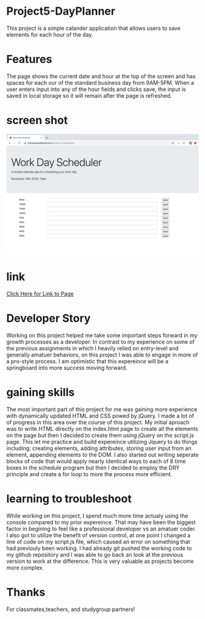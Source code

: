 # Project5-DayPlanner
This project is a simple calander application that allows users to save elements for each hour of the day. 
# Features
The page shows the current date and hour at the top of the screen and has spaces for each our of the standard business day from 9AM-5PM. When a user enters input into any of the hour fields and clicks save, the input is saved in local storage so it will remain after the page is refreshed. 
# screen shot 
<img src="Assets/Images/screenshot.png" alt="screenshot">

# link
<a href="https://michaelartes89.github.io/Project5-DayPlanner/"> Click Here for Link to Page</a>

# Developer Story
Working on this project helped me take some important steps forward in my growth processes as a developer. In contrast to my experience on some of the previous assignments in which I heavily relied on entry-level and generally amatuer behaviors, on this project I was able to engage in more of a pro-style process. I am optimistic that this expereince will be a springboard into more success moving forward. 
# gaining skills 
The most important part of this project for me was gaining more experience with dynamically updated HTML and CSS powed by jQuery. I made a lot of of progress in this area over the course of this project. My initial aproach was to write HTML directly on the index.html page to create all the elements on the page but then I decided to create them using jQuery on the script.js page. This let me practice and build expereince utilizing Jquery to do things including: creating elements, adding attributes, storing user input from an element, appending elements to the DOM. I also started out writing  seperate blocks of code that would apply nearly identical ways to each of 8 time boxes in the schedule program but then I decided to employ the DRY principle and create a for loop to more the process more efficient.  
# learning to troubleshoot 
While working on this project, I spend much more time actualy using the console compared to my prior expereince. That may have been the biggest factor in begining to feel like a professional developer vs an amatuer coder. I also got to utilize the benefit of version control, at one point I changed a line of code on my script.js file, which caused an error on something that had previouly been working. I had already git pushed the working code to my github repository and I was able to go back an look at the previous version to work at the difference. This is very valuable as projects become more complex. 

# Thanks 
For classmates,teachers, and studygroup partners! 

